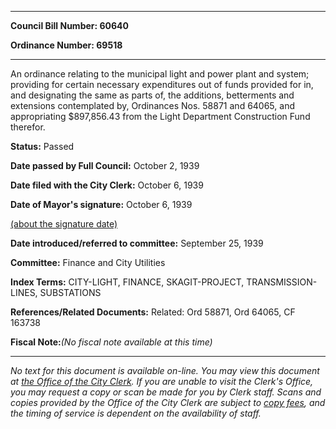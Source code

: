 

********

**Council Bill Number: 60640**
   
**Ordinance Number: 69518**
********

 An ordinance relating to the municipal light and power plant and system; providing for certain necessary expenditures out of funds provided for in, and designating the same as parts of, the additions, betterments and extensions contemplated by, Ordinances Nos. 58871 and 64065, and appropriating $897,856.43 from the Light Department Construction Fund therefor.

**Status:** Passed
   
**Date passed by Full Council:** October 2, 1939
   
**Date filed with the City Clerk:** October 6, 1939
   
**Date of Mayor's signature:** October 6, 1939
   
[(about the signature date)](/~public/approvaldate.htm)
   
   
   
**Date introduced/referred to committee:** September 25, 1939
   
**Committee:** Finance and City Utilities
   
   
**Index Terms:** CITY-LIGHT, FINANCE, SKAGIT-PROJECT, TRANSMISSION-LINES, SUBSTATIONS

**References/Related Documents:** Related: Ord 58871, Ord 64065, CF 163738

**Fiscal Note:**_(No fiscal note available at this time)_
********

_No text for this document is available on-line. You may view this document at [the Office of the City Clerk](http://www.seattle.gov/leg/clerk/contactUs.htm). If you are unable to visit the Clerk's Office, you may request a copy or scan be made for you by Clerk staff. Scans and copies provided by the Office of the City Clerk are subject to [copy fees](http://clerk.seattle.gov/~public/clerkfees.htm), and the timing of service is dependent on the availability of staff._

